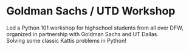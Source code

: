 # Goldman Sachs / UTD Workshop

Led a Python 101 workshop for highschool students from all over DFW, organized in partnership with Goldman Sachs and UT Dallas. <br>
Solving some classic Kattis problems in Python!
